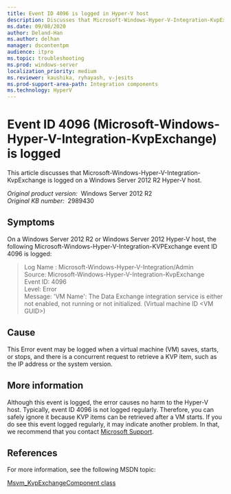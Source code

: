 ```yaml
---
title: Event ID 4096 is logged in Hyper-V host
description: Discusses that Microsoft-Windows-Hyper-V-Integration-KvpExchange is logged on a Windows Server 2012 R2 and Windows Server 2012 Hyper-V host. This event can safely be ignored.
ms.date: 09/08/2020
author: Deland-Han
ms.author: delhan
manager: dscontentpm
audience: itpro
ms.topic: troubleshooting
ms.prod: windows-server
localization_priority: medium
ms.reviewer: kaushika, ryhayash, v-jesits
ms.prod-support-area-path: Integration components
ms.technology: HyperV
---
```

# Event ID 4096 (Microsoft-Windows-Hyper-V-Integration-KvpExchange) is logged

This article discusses that Microsoft-Windows-Hyper-V-Integration-KvpExchange is logged on a Windows Server 2012 R2 Hyper-V host.

_Original product version:_ &nbsp;Windows Server 2012 R2  
_Original KB number:_ &nbsp;2989430

## Symptoms

On a Windows Server 2012 R2 or Windows Server 2012 Hyper-V host, the following Microsoft-Windows-Hyper-V-Integration-KVPExchange event ID 4096 is logged:

> Log Name : Microsoft-Windows-Hyper-V-Integration/Admin  
Source: Microsoft-Windows-Hyper-V-Integration-KvpExchange  
Event ID: 4096  
Level: Error  
Message: 'VM Name': The Data Exchange integration service is either not enabled, not running or not initialized. (Virtual machine ID \<VM GUID>)

## Cause

This Error event may be logged when a virtual machine (VM) saves, starts, or stops, and there is a concurrent request to retrieve a KVP item, such as the IP address or the system version.

## More information

Although this event is logged, the error causes no harm to the Hyper-V host. Typically, event ID 4096 is not logged regularly. Therefore, you can safely ignore it because KVP items can be retrieved after a VM starts. If you do see this event logged regularly, it may indicate another problem. In that, we recommend that you contact [Microsoft Support](https://support.microsoft.com/contactus).

## References

For more information, see the following MSDN topic:

[Msvm_KvpExchangeComponent class](https://msdn.microsoft.com/library/hh850169%28v=vs.85%29.aspx)
